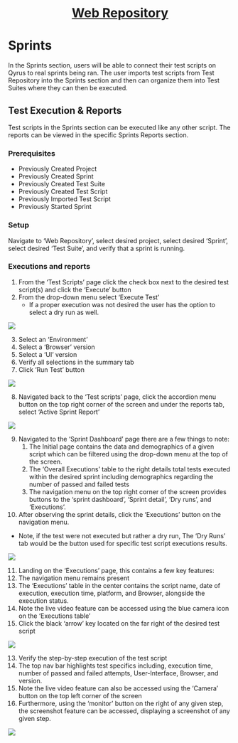 <h1 style="text-align: center; text-decoration:underline; font-weight: bold;">Web Repository</h1>

# Sprints
In the Sprints section, users will be able to connect their test scripts on Qyrus to real sprints being ran. The user imports test scripts from Test Repository into the Sprints section and then can organize them into Test Suites where they can then be executed.

## Test Execution & Reports <!-- {docsify-ignore} --> 
Test scripts in the Sprints section can be executed like any other script. The reports can be viewed in the specific Sprints Reports section.

### Prerequisites

- Previously Created Project
- Previously Created Sprint
- Previously Created Test Suite
- Previously Created Test Script
- Previously Imported Test Script
- Previously Started Sprint

### Setup
Navigate to ‘Web Repository’, select desired project, select desired ‘Sprint’, select desired ‘Test Suite’, and verify that a sprint is running. 

### Executions and reports

1. From the ‘Test Scripts’ page click the check box next to the desired test script(s) and click the ‘Execute’ button
2. From the drop-down menu select ‘Execute Test’
   - If a proper execution was not desired the user has the option to select a dry run as well.

<img src="https://dmdug58z0ycm2.cloudfront.net/production/pub-site/images/_webimages/Execute_Sprint_1.png">

3. Select an ‘Environment’
4. Select a ‘Browser’ version
5. Select a ‘UI’ version
6. Verify all selections in the summary tab
7. Click ‘Run Test’ button

<img src="https://dmdug58z0ycm2.cloudfront.net/production/pub-site/images/_webimages/Execute_Sprint_2.png">

8. Navigated back to the ‘Test scripts’ page, click the accordion menu button on the top right corner of the screen and under the reports tab, select ‘Active Sprint Report’

<img src="https://dmdug58z0ycm2.cloudfront.net/production/pub-site/images/_webimages/Execute_Sprint_3.png">

9. Navigated to the ‘Sprint Dashboard’ page there are a few things to note:
   1. The Initial page contains the data and demographics of a given script which can be filtered using the drop-down menu at the top of the screen. 
   2. The ‘Overall Executions’ table to the right details total tests executed within the desired sprint including demographics regarding the number of passed and failed tests
   3. The navigation menu on the top right corner of the screen provides buttons to the ‘sprint dashboard’, ‘Sprint detail’, ‘Dry runs’, and ‘Executions’.
10. After observing the sprint details, click the ‘Executions’ button on the navigation menu.
   - Note, if the test were not executed but rather a dry run, The ‘Dry Runs’ tab would be the button used for specific test script executions results.

<img src="https://dmdug58z0ycm2.cloudfront.net/production/pub-site/images/_webimages/Execute_Sprint_4.png">

11. Landing on the ‘Executions’ page, this contains a few key features:
   1. The navigation menu remains present
   2. The ‘Executions’ table in the center contains the script name, date of execution, execution time, platform, and Browser, alongside the execution status. 
   3. Note the live video feature can be accessed using the blue camera icon on the ‘Executions table’
12. Click the black ‘arrow’ key located on the far right of the desired test script

<img src="https://dmdug58z0ycm2.cloudfront.net/production/pub-site/images/_webimages/Execute_Sprint_5.png">

13. Verify the step-by-step execution of the test script
   1. The top nav bar highlights test specifics including, execution time, number of passed and failed attempts, User-Interface, Browser, and version. 
   2. Note the live video feature can also be accessed using the ‘Camera’ button on the top left corner of the screen
   3. Furthermore, using the ‘monitor’ button on the right of any given step, the screenshot feature can be accessed, displaying a screenshot of any given step.

<img src="https://dmdug58z0ycm2.cloudfront.net/production/pub-site/images/_webimages/Execute_Sprint_6.png">
